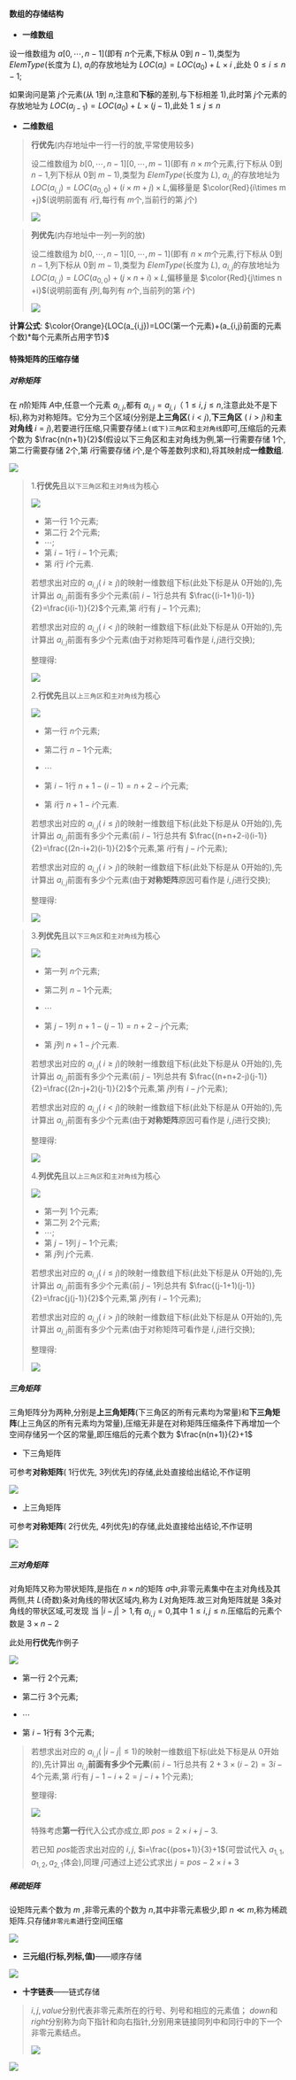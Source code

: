 #### 数组的存储结构

* **一维数组**

设一维数组为 $a[0,\cdots,n-1]$(即有 $n$个元素,下标从 $0$到 $n-1$),类型为 $ElemType$(长度为 $L$), $a_i$的存放地址为 $LOC(a_i)=LOC(a_0)+L\times i$ ,此处 $0 \le i \le n-1$;

如果询问是第 $j$个元素(从 $1$到 $n$,注意和**下标**的差别,与下标相差 $1$),此时第 $j$个元素的存放地址为 $LOC(a_{j-1})=LOC(a_0)+L\times (j-1)$,此处 $1\le j \le n$

* **二维数组**

>  **行优先**(内存地址中一行一行的放,平常使用较多)
>
>  设二维数组为 $b[0,\cdots,n-1][0,\cdots,m-1]$(即有 $n\times m$个元素,行下标从 $0$到 $n-1$,列下标从 $0$到 $m-1$),类型为 $ElemType$(长度为 $L$), $a_{i,j}$的存放地址为 $LOC(a_{i,j})=LOC(a_{0,0})+(i \times m + j) \times L$,偏移量是 $\color{Red}{i\times m +j}$(说明前面有 $i$行,每行有 $m$个,当前行的第 $j$个)
>
>  ![](https://cdn.acwing.com/media/article/image/2023/07/30/85276_f0eaebb92e-20230730113325.png) 


>  **列优先**(内存地址中一列一列的放)
>
>  设二维数组为 $b[0,\cdots,n-1][0,\cdots,m-1]$(即有 $n\times m$个元素,行下标从 $0$到 $n-1$,列下标从 $0$到 $m-1$),类型为 $ElemType$(长度为 $L$), $a_{i,j}$的存放地址为 $LOC(a_{i,j})=LOC(a_{0,0})+(j \times n + i) \times L$,偏移量是 $\color{Red}{j\times n +i}$(说明前面有 $j$列,每列有 $n$个,当前列的第 $i$个)
>
>  ![](https://cdn.acwing.com/media/article/image/2023/07/30/85276_fd66cb642e-20230730113341.png) 

**计算公式**:  $\color{Orange}{LOC(a_{i,j})=LOC(第一个元素)+(a_{i,j}前面的元素个数)*每个元素所占用字节}$



#### 特殊矩阵的压缩存储

##### 对称矩阵

在 $n$阶矩阵 $A$中,任意一个元素 $a_{i,j}$,都有 $a_{i,j}=a_{j,i}$（ $1 \le i,j \le n$,注意此处不是下标),称为对称矩阵。它分为三个区域(分别是**上三角区**( $i < j$),**下三角区** ( $i > j$)和**主对角线** $i=j$),若要进行压缩,只需要存储`上(或下)三角区`和`主对角线`即可,压缩后的元素个数为 $\frac{n(n+1)}{2}$(假设以下三角区和主对角线为例,第一行需要存储 $1$个,第二行需要存储 $2$个,第 $i$行需要存储 $i$个,是个等差数列求和),将其映射成**一维数组**.

![](https://cdn.acwing.com/media/article/image/2023/07/30/85276_30bcf8772e-20230730163619.png)  

>  1.**行优先**且以`下三角区`和`主对角线`为核心
>
>  ![](https://cdn.acwing.com/media/article/image/2023/07/30/85276_609d1acc2e-20230730150401.png) 
>
>  * 第一行 $1$个元素;
>  * 第二行 $2$个元素;
>  *  $\cdots$;
>  * 第 $i-1$行 $i-1$个元素;
>  * 第 $i$行 $i$个元素.
>
>  若想求出对应的 $a_{i,j}$( $i \geq j$)的映射一维数组下标(此处下标是从 $0$开始的),先计算出 $a_{i,j}$前面有多少个元素(前 $i-1$行总共有 $\frac{(i-1+1)(i-1)}{2}=\frac{i(i-1)}{2}$个元素,第 $i$行有 $j-1$个元素);
>
>  若想求出对应的 $a_{i,j}$( $i < j$)的映射一维数组下标(此处下标是从 $0$开始的),先计算出 $a_{i,j}$前面有多少个元素(由于对称矩阵可看作是 $i,j$进行交换);
>
>  整理得:
>
>  ![](https://cdn.acwing.com/media/article/image/2023/07/30/85276_06ba5cfc2e-20230730151621.png) 
>
>  2.**行优先**且以`上三角区`和`主对角线`为核心
>
>  ![](https://cdn.acwing.com/media/article/image/2023/07/30/85276_574b7a342e-20230730152225.png)  
>
>  * 第一行 $n$个元素;
>
>  * 第二行 $n-1$个元素;
>
>  * $\cdots$
>
>  * 第 $i-1$行 $n+1-(i-1)=n+2-i$个元素;
>
>  * 第 $i$行 $n+1-i$个元素.
>
>  若想求出对应的 $a_{i,j}$( $i \leq j$)的映射一维数组下标(此处下标是从 $0$开始的),先计算出 $a_{i,j}$前面有多少个元素(前 $i-1$行总共有 $\frac{(n+n+2-i)(i-1)}{2}=\frac{(2n-i+2)(i-1)}{2}$个元素,第 $i$行有 $j-i$个元素);
>
>  若想求出对应的 $a_{i,j}$( $i > j$)的映射一维数组下标(此处下标是从 $0$开始的),先计算出 $a_{i,j}$前面有多少个元素(由于**对称矩阵**原因可看作是 $i,j$进行交换);
>
>  整理得:
>
>  ![](https://cdn.acwing.com/media/article/image/2023/07/30/85276_54bd697f2e-20230730154716.png)   



>  3.**列优先**且以`下三角区`和`主对角线`为核心
>
>  ![](https://cdn.acwing.com/media/article/image/2023/07/30/85276_166a95012e-20230730153817.png) 
>
>  * 第一列 $n$个元素;
>  * 第二列 $n-1$个元素;
>  * $\cdots$
>
>  * 第 $j-1$列 $n+1-(j-1)=n+2-j$个元素;
>
>  * 第 $j$列 $n+1-j$个元素.
>
>  若想求出对应的 $a_{i,j}$( $i \geq j$)的映射一维数组下标(此处下标是从 $0$开始的),先计算出 $a_{i,j}$前面有多少个元素(前 $j-1$列总共有 $\frac{(n+n+2-j)(j-1)}{2}=\frac{(2n-j+2)(j-1)}{2}$个元素,第 $j$列有 $i-j$个元素);
>
>  若想求出对应的 $a_{i,j}$( $i < j$)的映射一维数组下标(此处下标是从 $0$开始的),先计算出 $a_{i,j}$前面有多少个元素(由于**对称矩阵**原因可看作是 $i,j$进行交换);
>
>  整理得:
>
>  ![](https://cdn.acwing.com/media/article/image/2023/07/30/85276_03a28de92e-20230730155857.png) 
>
>  4.**列优先**且以`上三角区`和`主对角线`为核心
>
>  ![](https://cdn.acwing.com/media/article/image/2023/07/30/85276_bffdea9d2e-20230730160422.png) 
>
>  * 第一列 $1$个元素;
>  * 第二列 $2$个元素;
>  *  $\cdots$;
>  * 第 $j-1$列 $j-1$个元素;
>  * 第 $j$列 $j$个元素.
>
>  若想求出对应的 $a_{i,j}$( $i \leq j$)的映射一维数组下标(此处下标是从 $0$开始的),先计算出 $a_{i,j}$前面有多少个元素(前 $j-1$列总共有 $\frac{(j-1+1)(j-1)}{2}=\frac{j(j-1)}{2}$个元素,第 $j$列有 $i-1$个元素);
>
>  若想求出对应的 $a_{i,j}$( $i > j$)的映射一维数组下标(此处下标是从 $0$开始的),先计算出 $a_{i,j}$前面有多少个元素(由于对称矩阵可看作是 $i,j$进行交换);
>
>  整理得:
>
>  ![](https://cdn.acwing.com/media/article/image/2023/07/30/85276_7b94263c2e-20230730160941.png) 

##### 三角矩阵

三角矩阵分为两种,分别是**上三角矩阵**(下三角区的所有元素均为常量)和**下三角矩阵**(上三角区的所有元素均为常量),压缩无非是在对称矩阵压缩条件下再增加一个空间存储另一个区的常量,即压缩后的元素个数为 $\frac{n(n+1)}{2}+1$

* 下三角矩阵

可参考**对称矩阵**( $1$行优先, $3$列优先)的存储,此处直接给出结论,不作证明

![](https://cdn.acwing.com/media/article/image/2023/07/30/85276_c5635c962e-20230730162228.png) 

* 上三角矩阵

可参考**对称矩阵**( $2$行优先, $4$列优先)的存储,此处直接给出结论,不作证明

![](https://cdn.acwing.com/media/article/image/2023/07/30/85276_c7ef36122e-20230730163316.png) 

##### 三对角矩阵

对角矩阵又称为带状矩阵,是指在 $n\times n$的矩阵 $a$中,非零元素集中在主对角线及其两侧,共 $L$(奇数)条对角线的带状区域内,称为 $L$对角矩阵.故三对角矩阵就是 $3$条对角线的带状区域,可发现 当 $\left| i -j \right| > 1$,有 $a_{i,j}=0$,其中 $1\leq i,j \leq n$.压缩后的元素个数是 $3\times n -2$

此处用**行优先**作例子

![](https://cdn.acwing.com/media/article/image/2023/07/30/85276_4584c50a2e-20230730165111.png) 

* 第一行 $2$个元素;

* 第二行 $3$个元素;

*  $\cdots$

* 第 $i-1$行有 $3$个元素;

>  若想求出对应的 $a_{i,j}$( $\left| i -j \right| \leq 1$)的映射一维数组下标(此处下标是从 $0$开始的),先计算出 $a_{i,j}$**前面有多少个元素**(前 $i-1$行总共有 $2+3\times (i-2)=3i-4$个元素,第 $i$行有 $j-1-i+2=j-i+1$个元素);
>
>  整理得: 
>
>  ![](https://cdn.acwing.com/media/article/image/2023/07/30/85276_d540f3282e-20230730170933.png) 
>
>  特殊考虑**第一行**代入公式亦成立,即 $pos=2\times i +j -3$.
>
>  若已知 $pos$能否求出对应的 $i,j$,  $i=\frac{(pos+1)}{3}+1$(可尝试代入 $a_{1,1},a_{1,2},a_{2,1}$体会),同理 $j$可通过上述公式求出 $j=pos-2\times i+3$

##### 稀疏矩阵

设矩阵元素个数为 $m$ ,非零元素的个数为 $n$,其中非零元素极少,即 $n \ll m$,称为稀疏矩阵.只存储`非零元素`进行空间压缩

![](https://cdn.acwing.com/media/article/image/2023/07/30/85276_75e5dcba2e-20230730121758.png) 

* **三元组(行标,列标,值)**——顺序存储

![](https://cdn.acwing.com/media/article/image/2023/07/30/85276_8c76e5552e-20230730122111.png) 

* **十字链表**——链式存储

>  $i,j,value$分别代表非零元素所在的行号、列号和相应的元素值； $down$和 $right$分别称为向下指针和向右指针,分别用来链接同列中和同行中的下一个非零元素结点。
>
>  ![](https://cdn.acwing.com/media/article/image/2023/07/30/85276_a60435b42e-20230730122155.png) 

![](https://cdn.acwing.com/media/article/image/2023/07/30/85276_af3ca5662e-20230730125756.png) 